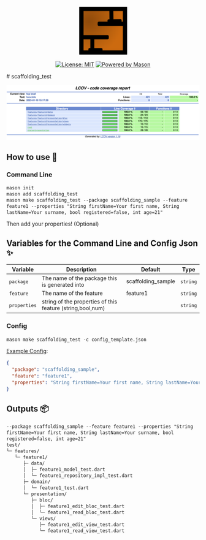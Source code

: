 <p align="center">
<img src="https://raw.githubusercontent.com/sjhorn/scaffolding/master/assets/scaffolding_full.png" height="125" alt="scaffolding logo" />
</p>
<p align="center">
<a href="https://opensource.org/licenses/MIT"><img src="https://img.shields.io/badge/license-MIT-purple.svg" alt="License: MIT"></a>
<a href="https://github.com/felangel/mason"><img src="https://img.shields.io/endpoint?url=https%3A%2F%2Ftinyurl.com%2Fmason-badge" alt="Powered by Mason"></a>
</p>
# scaffolding_test

![Unit Test generation](https://raw.githubusercontent.com/sjhorn/mason_bricks/main/bricks/scaffolding/test_coverage.png)

## How to use 🚀

### Command Line

```
mason init
mason add scaffolding_test
mason make scaffolding_test --package scaffolding_sample --feature feature1 --properties "String firstName=Your first name, String lastName=Your surname, bool registered=false, int age=21"
```
Then add your properties! (Optional)

## Variables for the Command Line and Config Json ✨

| Variable         | Description                                                | Default                                   | Type     |
| -----------------| ---------------------------------------------------------- | ----------------------------------------- | -------- |
| `package`        | The name of the package this is generated into             | scaffolding_sample                        | `string` |
| `feature`        | The name of the feature                                    | feature1                                  | `string` |
| `properties`     | string of the properties of this feature (string,bool,num) |                                           | `string` |
### Config

`mason make scaffolding_test -c config_template.json`

[Example Config](https://github.com/sjhorn/mason_bricks/tree/main/bricks/scaffolding_test/config_template.json):

```json
{
  "package": "scaffolding_sample",
  "feature": "feature1",
  "properties": "String firstName=Your first name, String lastName=Your surname, bool registered=false, int age=21"
}
```

## Outputs 📦
```
--package scaffolding_sample --feature feature1 --properties "String firstName=Your first name, String lastName=Your surname, bool registered=false, int age=21"
test/
└─ features/
   └─ feature1/
      ├─ data/
      │  ├─ feature1_model_test.dart
      │  └─ feature1_repository_impl_test.dart
      ├─ domain/
      │  └─ feature1_test.dart
      └─ presentation/
         ├─ bloc/
         │  ├─ feature1_edit_bloc_test.dart
         │  └─ feature1_read_bloc_test.dart
         └─ views/
            ├─ feature1_edit_view_test.dart
            └─ feature1_read_view_test.dart
```